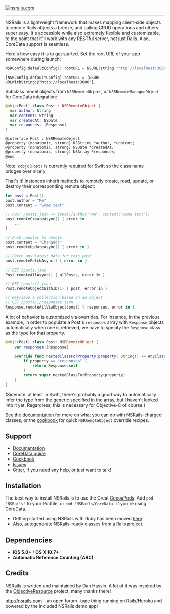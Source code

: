 [![nsrails.com](http://i.imgur.com/3FFpT.png)](http://nsrails.com/)

***

NSRails is a lightweight framework that makes mapping client-side objects to remote Rails objects a breeze, and calling CRUD operations and others super easy. It's accessible while also extremely flexible and customizable, to the point that it'll work with any RESTful server, not just Rails. Also, CoreData support is seamless.

Here's how easy it is to get started. Set the root URL of your app somewhere during launch:

```swift
NSRConfig.defaultConfig().rootURL = NSURL(string:"http://localhost:3000")
```

```objc
[NSRConfig defaultConfig].rootURL = [NSURL URLWithString:@"http://localhost:3000"];
```

Subclass model objects from `NSRRemoteObject`, or `NSRRemoteManagedObject` for CoreData integration:

```swift
@objc(Post) class Post : NSRRemoteObject {
  var author: String
  var content: String
  var createdAt: NSDate
  var responses: [Response]
}
```

```objc
@interface Post : NSRRemoteObject
@property (nonatomic, strong) NSString *author, *content;
@property (nonatomic, strong) NSDate *createdAt;
@property (nonatomic, strong) NSArray *responses;
@end
```

Note: `@objc(Post)` is currently required for Swift so the class name bridges over nicely.

That's it! Instances inherit methods to remotely create, read, update, or destroy their corresponding remote object:

```swift
let post = Post()
post.author = "Me"
post.content = "Some text"

// POST /posts.json => {post:{author:"Me", content:"Some text"}}
post.remoteCreateAsync() { error in
    ...
}

// Push updates to remote
post.content = "Changed!"
post.remoteUpdateAsync() { error in }

// Fetch any latest data for this post
post.remoteFetchAsync() { error in }

// GET /posts.json
Post.remoteAllAsync() { allPosts, error in }

// GET /posts/1.json
Post.remoteObjectWithID(1) { post, error in }

// Retrieve a collection based on an object
// GET /posts/1/responses.json
Response.remoteAllViaObject(post) { responses, error in }
```

A lot of behavior is customized via overrides. For instance, in the previous example, in order to populate a Post's `responses` array with `Response` objects automatically when one is retrieved, we have to specify the `Response` class as the type for that property.

```swift
@objc(Post) class Post: NSRRemoteObject {
    var responses:[Response]
    
    override func nestedClassForProperty(property: String!) -> AnyClass! {
        if property == "responses" {
            return Response.self
        }
        return super.nestedClassForProperty(property)
    }
}
```

(Sidenote: at least in Swift, there's probably a good way to automatically infer the type from the generic specified in the array, but I haven't looked into it yet. Regardless, this is necessary for Objective-C of course.)

See the [documentation](http://dingbat.github.com/nsrails/) for more on what you can do with NSRails-charged classes, or the [cookbook](https://github.com/dingbat/nsrails/wiki/Cookbook) for quick `NSRRemoteObject` override recipes.

Support
--------

* [Documentation](http://dingbat.github.com/nsrails)
* [CoreData guide](http://dingbat.github.com/nsrails/Classes/NSRRemoteManagedObject.html)
* [Cookbook](https://github.com/dingbat/nsrails/wiki/Cookbook)
* [Issues](https//github.com/dingbat/nsrails/issues)
* [Gitter](https://gitter.im/dingbat/nsrails), if you need any help, or just want to talk!

Installation
---------

The best way to install NSRails is to use the Great [CocoaPods](http://cocoapods.org/). Add `pod 'NSRails'` to your Podfile, or `pod 'NSRails/CoreData'` if you're using CoreData.

* Getting started using NSRails with Ruby has been moved [here](https://github.com/dingbat/nsrails/wiki/ruby).
* Also, [autogenerate](https://github.com/dingbat/nsrails/tree/master/autogen) NSRails-ready classes from a Rails project.

Dependencies
--------

* **iOS 5.0+** / **OS X 10.7+**
* **Automatic Reference Counting (ARC)**

Credits
----------

NSRails is written and maintained by Dan Hassin. A lot of it was inspired by the [ObjectiveResource](https://github.com/yfactorial/objectiveresource) project, many thanks there!

http://nsrails.com – an open forum -type thing running on Rails/Heroku and powered by the included NSRails demo app!
